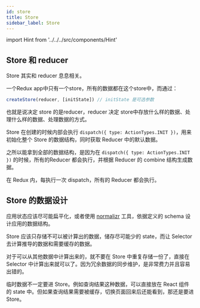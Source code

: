 ```yaml
---
id: store
title: Store
sidebar_label: Store
---
```


import Hint from '../../../src/components/Hint'

## Store 和 reducer

Store 其实和 reducer 息息相关。

一个Redux app中只有一个store，所有的数据都在这个store中，而通过：

```javascript
createStore(reducer, [initState]) // initState 是可选参数
```

也就是说决定 store 的是reducer，reducer 决定 store中存放什么样的数据、处理什么样的数据、处理数据的方式。

Store 在创建的时候内部会执行 `dispatch({ type: ActionTypes.INIT })`，用来初始化整个 Store 的数据结构，同时获取 Reducer 中的默认数据。

之所以能拿到全部的数据结构，是因为在 `dispatch({ type: ActionTypes.INIT })` 的时候，所有的Reducer 都会执行，并根据 Reducer 的 combine 结构生成数据。

<Hint type="warning">在 Redux 内，每执行一次 dispatch，所有的 Reducer 都会执行。</Hint>


## Store 的数据设计

<Hint type="best">应用状态应该尽可能扁平化，或者使用 [normalizr](https://github.com/paularmstrong/normalizr) 工具，依据定义的 schema 设计应用的数据结构。</Hint>


<Hint type="best">Store 应该只存储不可以被计算出的数据，储存尽可能少的 state，而让 Selector 去计算推导的数据和需要缓存的数据。</Hint>


对于可以从其他数据中计算出来的，就不要在 Store 中重复存储一份了，直接在 Selector 中计算出来就可以了。因为冗余数据的同步维护，是非常费力并且容易出错的。

临时数据不一定要进 Store。例如查询结果这种数据，可以直接放在 React 组件的 state 中。但如果查询结果需要被缓存，切换页面回来后还能看到，那还是要进 Store。

